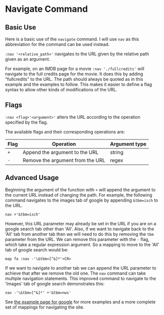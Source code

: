 # Navigate Command

## Basic Use

Here is a basic use of the `navigate` command. I will use `nav` as this abbreviation for the command can be used instead.

`:nav '<relative_path>'` navigates to the URL given by the relative path given as an argument.

For example, on an IMDB page for a movie `:nav './fullcredits'` will navigate to the full credits page for the movie. It does this by adding "fullcredits" to the URL. The path should always be quoted as in this example and the examples to follow. This makes it easier to define a flag syntax to allow other kinds of modifications of the URL.


## Flags

`:nav <flag>'<argument>'` alters the URL according to the operation specified by the flag.

The available flags and their corresponding operations are:

| Flag		| Operation 							| Argument type		|
| --------- | ------------------------------------- | ----------------- |
| `+`		| Append the argument to the URL		| string			|
| `-`		| Remove the argument from the URL		| regex				|


## Advanced Usage

Beginning the argument of the function with `+` will append the argument to the current URL instead of changing the path. For example, the following command navigates to the images tab of google by appending `&tbm=isch` to the URL.

```
nav +'&tbm=isch'
```

However, this URL parameter may already be set in the URL if you are on a google search tab other than 'All'. Also, if we want to navigate back to the 'All' tab from another tab then we will need to do this by removing the `tbm` parameter from the URL. We can remove this parameter with the `-` flag, which take a regular expression argument. So a mapping to move to the 'All' tab of google search would be:

```
map fa :nav -'\&tbm=[^&]*'<CR>
```

If we want to navigate to another tab we can append the URL parameter to achieve that after we remove the old one. The `nav` command can take multiple navigation statements. This improved command to navigate to the 'Images' tab of google search demonstrates this:

```
nav -'\&tbm=[^&]*' +'&tbm=nws'
```

See [the example page for google](./examples/sites/google.html) for more examples and a more complete set of mappings for navigating the site.

